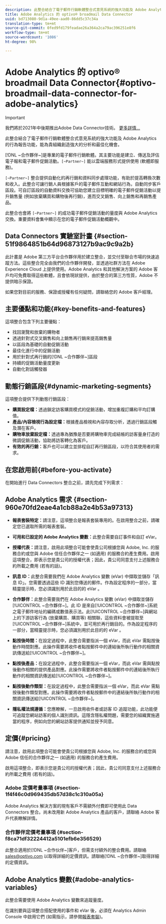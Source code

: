 ```yaml
---
description: 此整合結合了電子郵件行銷軟體整合式意見系統的強大功能及 Adobe Analytics 的行為報告功能，能為貴組織創造強大的分析和最佳化機會。
title: Adobe Analytics 的 optivo® broadmail Data Connector
uuid: bd713080-9d1a-49ee-aad0-86dd5c37c34a
translation-type: tm+mt
source-git-commit: 0fed9fd179feadae26a364a2ca79ac396251e8f6
workflow-type: tm+mt
source-wordcount: '1086'
ht-degree: 98%

---
```



# Adobe Analytics 的 optivo® broadmail Data Connector{#optivo-broadmail-data-connector-for-adobe-analytics}

>[!IMPORTANT]
>
>我們將於2021年中後期推出Adobe Data Connector技術。 [更多詳情...](/help/import/data-connectors/data-connectors-eol.md)

此整合結合了電子郵件行銷軟體整合式意見系統的強大功能及 Adobe Analytics 的行為報告功能，能為貴組織創造強大的分析和最佳化機會。

[!DNL ~合作夥伴~]是專業的電子郵件行銷軟體。其主要功能是建立、傳送及評估電子報和電子郵件促銷活動。`[~Partner~]` 能以雲端服務形式提供使用 (軟體即服務)。

`[~Partner~]` 整合提供自動化的再行銷和資料同步處理功能，有助於提高轉換次數和收入。此整合可讓行銷人員根據客戶的電子郵件互動和網站行為，自動同步客戶區段。可自訂區段的自動資料交換可協助您建立目標明確的電子郵件促銷活動以提升銷售量 (例如放棄購買和購物後再行銷)，進而交叉銷售、向上銷售和再銷售產品。

此整合也會將 `[~Partner~]` 的成功電子郵件促銷活動的量度與 Adobe Analytics 交換。重要資料會集中顯示在您的電子郵件促銷活動概觀中。

## Data Connectors 實驗室計畫 {#section-51f9864851b64d96873127b9ac9c9a2b}

此計畫是 Adobe 第三方平台合作夥伴用於建立整合，並交付至聯合市場的快速追蹤方法。這些整合完全由我們的合作夥伴開發，並透過社群方法在 Adobe Experience Cloud 上提供使用。Adobe Analytics 和其他解決方案的 Adobe 客戶均可免費取得這些軟體，且會依現狀提供，由於整合的第三方性質，Adobe 不提供暗示保證。

如果您對目前的服務、保證或授權有任何疑問，請聯絡您的 Adobe 客戶經理。

## 主要優點和功能{#key-benefits-and-features}

這項整合包含下列主要優點：

* 找回瀏覽和放棄的購物者
* 透過針對式交叉銷售和向上銷售再行銷來提高銷售量
* 以區段為基礎的自動促銷活動
* 最佳化進行中的促銷活動
* 用於針對式再行銷的[!DNL ~合作夥伴~]區段
* 持續的促銷活動量度更新
* 自動化對話觸發器

## 動態行銷區段{#dynamic-marketing-segments}

這項整合提供下列動態行銷區段：

* **購買設定檔：**&#x200B;透過鎖定訪客購買模式的促銷活動，增加重複訂購和平均訂購值。
* **產品/內容檢視行為設定檔：**&#x200B;根據產品檢視和內容存取分析，透過行銷區段觸及潛在客戶。
* **購物車放棄設定檔：**&#x200B;透過專為猶豫是否要將購物車完成結帳的訪客量身打造的微調促銷活動，協助將訪客轉化為客戶。
* **有效的再行銷：**&#x200B;客戶也可以建立並排程自訂再行銷區段，以符合其使用者的需求。

## 在您啟用前{#before-you-activate}

在開始進行 Data Connectors 整合之前，請先完成下列需求：

## Adobe Analytics 需求 {#section-960e70fd2eae4a1cb88a2e4b53a97313}

* **報表套裝特定：**&#x200B;請注意，這項整合是報表套裝專用的。在啟用整合之前，請確定您已選取所需的報表套裝。
* **可用和已設定的 Adobe Analytics 變數：**&#x200B;此整合需要自訂事件和自訂 eVar。

* **授權代表：**&#x200B;請注意，啟用此項整合可能會使貴公司根據您與 Adobe, Inc. 的服務合約或您與 Adobe 信任合作夥伴之一 (如適用) 的服務合約產生費用。啟用這項整合，即表示您是貴公司的授權代表；因此，貴公司同意支付上述服務合約所載之費用 (若有的話)。
* **訊息 ID：**&#x200B;此整合需要我們在 Adobe Analytics 變數 (eVar) 中擷取並儲存「訊息 ID」。您需要透過這些 ID 識別您傳送的郵件。作為設定程序的一部分，當精靈提示時，您必須識別用於此目的的 eVar 。
* **合作夥伴：**&#x200B;此整合需要我們在 Adobe Analytics 變數 (eVar) 中擷取並儲存[!UICONTROL ~合作夥伴~]。此 ID 是來自[!UICONTROL ~合作夥伴~]系統之電子郵件地址的編碼或數值表示法。此[!UICONTROL ~合作夥伴~]與網站上的下游訪客行為 (放棄購買、購買等) 相關聯，這些資料會被提取至[!UICONTROL ~合作夥伴~]系統中，並可用於再行銷目的。作為設定程序的一部分，當精靈提示時，您必須識別用於此目的的 eVar 。
* **點按後時間：**&#x200B;在設定過程中，此整合需要指派一個 eVar，而此 eVar 需點按後動作時間對應。此操作需要將收件者點按郵件中的連結後所執行動作的相關資訊傳送給[!UICONTROL ~合作夥伴~]。

* **點按後產品：**&#x200B;在設定過程中，此整合需要指派一個 eVar，而此 eVar 需與點按後動作相關的提供產品對應。此操作需要將收件者點按郵件中的連結後所執行動作的相關資訊傳送給[!UICONTROL ~合作夥伴~]。

* **點按後動作類型：**&#x200B;在設定過程中，此整合需要指派一個 eVar，而此 eVar 需點按後動作類型對應。此操作需要將收件者點按郵件中的連結後所執行動作的相關資訊傳送給[!UICONTROL ~合作夥伴~]。

* **隱私權法規遵循：**&#x200B;您應瞭解，一旦啟用收件者或訪客 ID 追蹤功能，此功能便可追蹤您網站訪客的個人識別資訊。這隱含隱私權問題，需要您的組織實施適當的程序，例如向您的網站訪客提供通知並授予同意。

## 定價{#pricing}

請注意，啟用此項整合可能會使貴公司根據您與 Adobe, Inc. 的服務合約或您與 Adobe 信任的合作夥伴之一 (如適用) 的服務合約產生費用。

啟用這項整合，即表示您是貴公司的授權代表；因此，貴公司同意支付上述服務合約所載之費用 (若有的話)。

### Adobe 定價考量事項 {#section-1f4f46c0d969435db57d38c1c310a05a}

Adobe Analytics 解決方案的現有客戶不需額外付費即可使用此 Data Connectors 整合。尚未改用新 Adobe Analytics 產品的客戶，請聯絡 Adobe 客戶代表瞭解詳情。

### 合作夥伴定價考量事項 {#section-f8ca71df32224412a5101efb6e356529}

此整合適用於[!DNL ~合作伙伴~]客戶，但需支付額外的整合費用。請聯絡 sales@optivo.com 以取得詳細的定價資訊。請聯絡[!DNL ~合作夥伴~]取得詳細的定價資訊。

## Adobe Analytics 變數{#adobe-analytics-variables}

此整合需要使用 Adobe Analytics 變數來追蹤量度。

在識別要與這項整合搭配使用的事件和 eVar 後，必須在 Analytics Admin Console 中啟用它們 (如需指示，請參閱[報表套裝](https://docs.adobe.com/content/help/zh-Hant/analytics/admin/manage-report-suites/report-suites-admin.html))。

